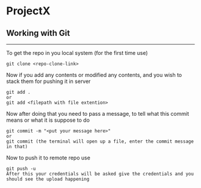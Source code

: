 # ProjectX

## Working with Git
-------------------

To get the repo in you local system  (for the first time use)

```
git clone <repo-clone-link>
```

Now if you add any contents or modified any contents, and you wish to stack them for pushing it in server

```
git add .
or 
git add <filepath with file extention>
```

Now after doing that you need to pass a message, to tell what this commit means or what it is suppose to do

``` 
git commit -m "<put your message here>"
or 
git commit (the terminal will open up a file, enter the commit message in that)
```

Now to push it to remote repo use 
```
git push -u
After this your credentials will be asked give the credentials and you should see the upload happening
```
